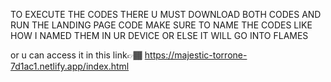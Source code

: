 TO EXECUTE THE CODES THERE U MUST DOWNLOAD BOTH CODES AND RUN THE LANDING PAGE CODE MAKE SURE TO NAME THE CODES LIKE HOW I NAMED THEM IN UR DEVICE OR ELSE IT WILL GO INTO FLAMES

or u can access it in this link👉🏾 https://majestic-torrone-7d1ac1.netlify.app/index.html
